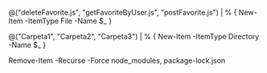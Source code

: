 <!-- * Crear multiples archivos en powershel -->

@("deleteFavorite.js", "getFavoriteByUser.js", "postFavorite.js") | % { New-Item -ItemType File -Name $_ }

<!-- * Crear multiples carpetas en poweshell -->

@("Carpeta1", "Carpeta2", "Carpeta3") | % { New-Item -ItemType Directory -Name $_ }

<!-- * Elimina node_modules y el lockfile por si hay conflictos -->

Remove-Item -Recurse -Force node_modules, package-lock.json
